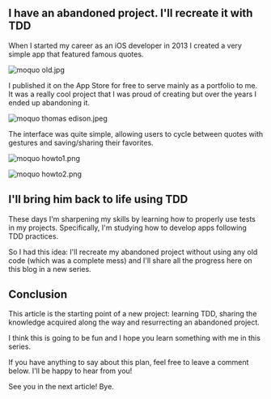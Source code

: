## I have an abandoned project. I'll recreate it with TDD

When I started my career as an iOS developer in 2013 I created a very simple app that featured famous quotes.

![moquo old.jpg](https://cdn.hashnode.com/res/hashnode/image/upload/v1608309397962/bsxUjzOXX.jpeg)

I published it on the App Store for free to serve mainly as a portfolio to me.  It was a really cool project that I was proud of creating but over the years I ended up abandoning it.

![moquo thomas edison.jpeg](https://cdn.hashnode.com/res/hashnode/image/upload/v1608310368533/QqKD1a54c.jpeg)

The interface was quite simple, allowing users to cycle between quotes with gestures and saving/sharing their favorites.

![moquo howto1.png](https://cdn.hashnode.com/res/hashnode/image/upload/v1608309607089/X2T5bxYFQ.png)

![moquo howto2.png](https://cdn.hashnode.com/res/hashnode/image/upload/v1608309628216/Dw2iWPoAW.png)

## I'll bring him back to life using TDD
These days I'm sharpening my skills by learning how to properly use tests in my projects. Specifically, I'm studying how to develop apps following TDD practices.

So I had this idea: I'll recreate my abandoned project without using any old code (which was a complete mess) and I'll share all the progress here on this blog in a new series.

## Conclusion

This article is the starting point of a new project: learning TDD, sharing the knowledge acquired along the way and resurrecting an abandoned project.

I think this is going to be fun and I hope you learn something with me in this series.

If you have anything to say about this plan, feel free to leave a comment below. I'll be happy to hear from you!

See you in the next article! Bye.